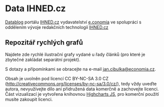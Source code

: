 # Data IHNED.cz

[Datablog](http://ihned.cz/data/) portálu [IHNED.cz](http://ihned.cz/) vydavatelství [e.conomia](http://economia.ihned.cz/)
ve spolupráci s oddělením vývoje redakčních technologií [IHNED.cz](http://ihned.cz/)

## Repozitář rychlých grafů

Najdete zde rychlé ilustrační grafy vydané u řady článků (pro které je zbytečné zakládat separátní projekt). 


S dotazy a přípomínkami se obracejte na e-mail jan.cibulka@economia.cz.

Obsah je uvolněn pod licencí CC BY-NC-SA 3.0 CZ (http://creativecommons.org/licenses/by-nc-sa/3.0/cz/), tedy vždy uveďte autora, nevyužívejte dílo ani přidružená data komerčně a zachovejte licenci. Část vizualizací je vytvořena knihovnou [Highcharts JS](http://www.highcharts.com/), pro komerční použití musíte zakoupit licenci.

